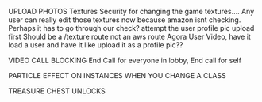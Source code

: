 UPLOAD PHOTOS
  Textures
    Security for changing the game textures.... Any user can really edit those textures now because amazon isnt checking. Perhaps it has to go through our check?
    attempt the user profile pic upload first
    Should be a /texture route not an aws route
  Agora User Video, have it load a user and have it like upload it as a profile pic??

VIDEO CALL BLOCKING
  End Call for everyone in lobby, End call for self

PARTICLE EFFECT ON INSTANCES WHEN YOU CHANGE A CLASS

TREASURE CHEST UNLOCKS
